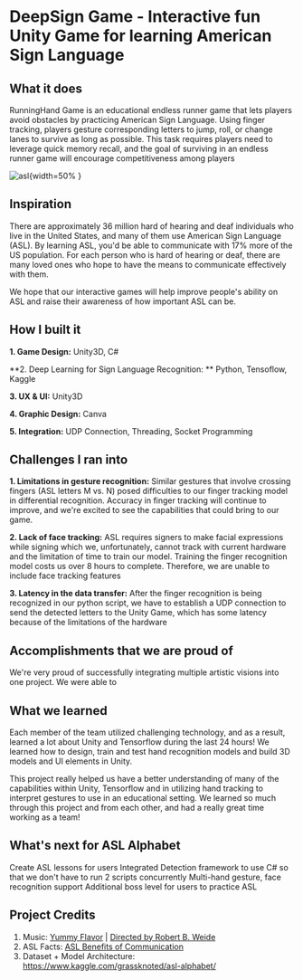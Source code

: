 # DeepSign Game - Interactive fun Unity Game for learning American Sign Language

## What it does
RunningHand Game is an educational endless runner game that lets players avoid obstacles by practicing American Sign Language. Using finger tracking, players gesture corresponding letters to jump, roll, or change lanes to survive as long as possible. This task requires players need to leverage quick memory recall, and the goal of surviving in an endless runner game will encourage competitiveness among players

![asl](https://images-na.ssl-images-amazon.com/images/I/815HgvwWm3L._AC_SL1500_.jpg){width=50% }

## Inspiration 
There are approximately 36 million hard of hearing and deaf individuals who live in the United States, and many of them use American Sign Language (ASL). By learning ASL, you'd be able to communicate with 17% more of the US population. For each person who is hard of hearing or deaf, there are many loved ones who hope to have the means to communicate effectively with them.

We hope that our interactive games will help improve people's ability on ASL and raise their awareness of how important ASL can be. 

## How I built it
**1. Game Design:** Unity3D, C#

**2. Deep Learning for Sign Language Recognition: ** Python, Tensoflow, Kaggle 

**3. UX & UI:** Unity3D

**4. Graphic Design:** Canva

**5. Integration:** UDP Connection, Threading, Socket Programming 

## Challenges I ran into
**1. Limitations in gesture recognition:** Similar gestures that involve crossing fingers (ASL letters M vs. N) posed difficulties to our finger tracking model in differential recognition. Accuracy in finger tracking will continue to improve, and we're excited to see the capabilities that could bring to our game.

**2. Lack of face tracking:** ASL requires signers to make facial expressions while signing which we, unfortunately, cannot track with current hardware and the limitation of time to train our model. Training the finger recognition model costs us over 8 hours to complete. Therefore, we are unable to include face tracking features

**3. Latency in the data transfer:** After the finger recognition is being recognized in our python script, we have to establish a UDP connection to send the detected letters to the Unity Game, which has some latency because of the limitations of the hardware

## Accomplishments that we are proud of
We're very proud of successfully integrating multiple artistic visions into one project. We were able to 
## What we learned
Each member of the team utilized challenging technology, and as a result, learned a lot about Unity and Tensorflow during the last 24 hours! We learned how to design, train and test hand recognition models and build 3D models and UI elements in Unity.

This project really helped us have a better understanding of many of the capabilities within Unity, Tensorflow and in utilizing hand tracking to interpret gestures to use in an educational setting. We learned so much through this project and from each other, and had a really great time working as a team!

## What's next for ASL Alphabet 
Create ASL lessons for users
Integrated Detection framework to use C# so that we don't have to run 2 scripts concurrently 
Multi-hand gesture, face recognition support
Additional boss level for users to practice ASL

## Project Credits
1. Music: [Yummy Flavor](https://www.youtube.com/watch?v=tAaFg2u-i2c&t=0s) | [Directed by Robert B. Weide](https://www.youtube.com/watch?v=X-KwYX2u8e4)
2. ASL Facts: [ASL Benefits of Communication](https://smackhappy.com/2020/04/asl-benefits-communication/)
3. Dataset + Model Architecture: https://www.kaggle.com/grassknoted/asl-alphabet/